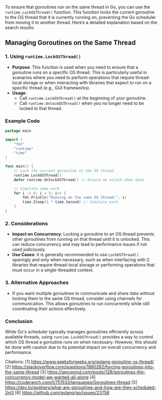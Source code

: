 To ensure that goroutines run on the same thread in Go, you can use the `runtime.LockOSThread()` function. This function locks the current goroutine to the OS thread that it is currently running on, preventing the Go scheduler from moving it to another thread. Here’s a detailed explanation based on the search results:

## Managing Goroutines on the Same Thread

### 1. **Using `runtime.LockOSThread()`**
- **Purpose**: This function is used when you need to ensure that a goroutine runs on a specific OS thread. This is particularly useful in scenarios where you need to perform operations that require thread-local storage or when interacting with libraries that expect to run on a specific thread (e.g., GUI frameworks).
- **Usage**:
  - Call `runtime.LockOSThread()` at the beginning of your goroutine.
  - Call `runtime.UnlockOSThread()` when you no longer need to be locked to that thread.

### Example Code

```go
package main

import (
    "fmt"
    "runtime"
    "time"
)

func main() {
    // Lock the current goroutine to the OS thread
    runtime.LockOSThread()
    defer runtime.UnlockOSThread() // Ensure we unlock when done

    // Simulate some work
    for i := 0; i < 5; i++ {
        fmt.Println("Running on the same OS thread:", i)
        time.Sleep(1 * time.Second) // Simulate work
    }
}
```

### 2. **Considerations**
- **Impact on Concurrency**: Locking a goroutine to an OS thread prevents other goroutines from running on that thread until it is unlocked. This can reduce concurrency and may lead to performance issues if not used judiciously.
- **Use Cases**: It is generally recommended to use `LockOSThread()` sparingly and only when necessary, such as when interfacing with C libraries that require thread-local storage or performing operations that must occur in a single-threaded context.

### 3. **Alternative Approaches**
- If you want multiple goroutines to communicate and share data without locking them to the same OS thread, consider using channels for communication. This allows goroutines to run concurrently while still coordinating their actions effectively.

### Conclusion
While Go's scheduler typically manages goroutines efficiently across available threads, using `runtime.LockOSThread()` provides a way to control which OS thread a goroutine runs on when necessary. However, this should be done with caution due to its potential impact on overall concurrency and performance.

Citations:
[1] https://www.geeksforgeeks.org/golang-goroutine-vs-thread/
[2] https://stackoverflow.com/questions/1880262/forcing-goroutines-into-the-same-thread
[3] https://jayconrod.com/posts/128/goroutines-the-concurrency-model-we-wanted-all-along
[4] https://coderanch.com/t/751533/languages/Goroutines-thread
[5] https://dev.to/gophers/what-are-goroutines-and-how-are-they-scheduled-2nj3
[6] https://github.com/golang/go/issues/23758